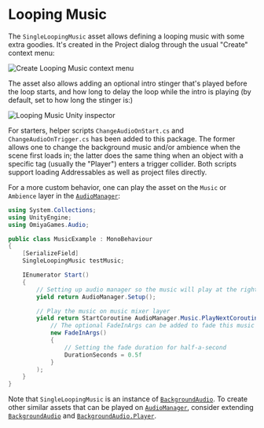 # Looping Music

The `SingleLoopingMusic` asset allows defining a looping music with some extra goodies.  It's created in the Project dialog through the usual "Create" context menu:

![Create Looping Music context menu](https://omiyagames.github.io/omiya-games-audio/resources/CreateLoopingMusic.png)

The asset also allows adding an optional intro stinger that's played before the loop starts, and how long to delay the loop while the intro is playing (by default, set to how long the stinger is:)

![Looping Music Unity inspector](https://omiyagames.github.io/omiya-games-audio/resources/LoopingMusicInspector.png)

For starters, helper scripts `ChangeAudioOnStart.cs` and `ChangeAudioOnTrigger.cs` has been added to this package.  The former allows one to change the background music and/or ambience when the scene first loads in; the latter does the same thing when an object with a specific tag (usually the "Player") enters a trigger collider.  Both scripts support loading Addressables as well as project files directly.

For a more custom behavior, one can play the asset on the `Music` or `Ambience` layer in the [`AudioManager`](https://omiyagames.github.io/omiya-games-audio/manual/audioManager.html):
```csharp
using System.Collections;
using UnityEngine;
using OmiyaGames.Audio;

public class MusicExample : MonoBehaviour
{
    [SerializeField]
    SingleLoopingMusic testMusic;

    IEnumerator Start()
    {
        // Setting up audio manager so the music will play at the right volume
        yield return AudioManager.Setup();

        // Play the music on music mixer layer
        yield return StartCoroutine AudioManager.Music.PlayNextCoroutine(testMusic,
            // The optional FadeInArgs can be added to fade this music in, and the prior music out. 
            new FadeInArgs()
            {
                // Setting the fade duration for half-a-second
                DurationSeconds = 0.5f
            }
        );
    }
}
```

Note that `SingleLoopingMusic` is an instance of [`BackgroundAudio`](https://omiyagames.github.io/omiya-games-audio/api/OmiyaGames.Audio.BackgroundAudio.html).  To create other similar assets that can be played on [`AudioManager`](https://omiyagames.github.io/omiya-games-audio/manual/audioManager.html), consider extending [`BackgroundAudio`](https://omiyagames.github.io/omiya-games-audio/api/OmiyaGames.Audio.BackgroundAudio.html) and [`BackgroundAudio.Player`](https://omiyagames.github.io/omiya-games-audio/api/OmiyaGames.Audio.BackgroundAudio.Player.html).